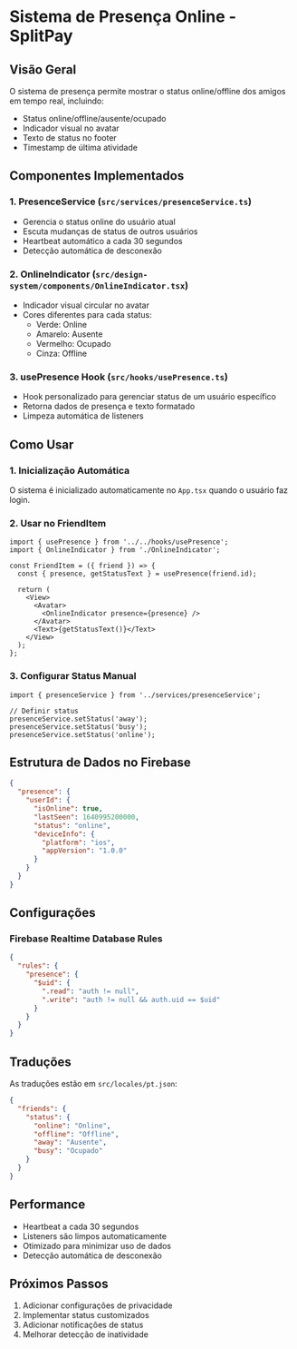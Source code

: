 # Sistema de Presença Online - SplitPay

## Visão Geral

O sistema de presença permite mostrar o status online/offline dos amigos em tempo real, incluindo:
- Status online/offline/ausente/ocupado
- Indicador visual no avatar
- Texto de status no footer
- Timestamp de última atividade

## Componentes Implementados

### 1. PresenceService (`src/services/presenceService.ts`)
- Gerencia o status online do usuário atual
- Escuta mudanças de status de outros usuários
- Heartbeat automático a cada 30 segundos
- Detecção automática de desconexão

### 2. OnlineIndicator (`src/design-system/components/OnlineIndicator.tsx`)
- Indicador visual circular no avatar
- Cores diferentes para cada status:
  - Verde: Online
  - Amarelo: Ausente
  - Vermelho: Ocupado
  - Cinza: Offline

### 3. usePresence Hook (`src/hooks/usePresence.ts`)
- Hook personalizado para gerenciar status de um usuário específico
- Retorna dados de presença e texto formatado
- Limpeza automática de listeners

## Como Usar

### 1. Inicialização Automática
O sistema é inicializado automaticamente no `App.tsx` quando o usuário faz login.

### 2. Usar no FriendItem
```tsx
import { usePresence } from '../../hooks/usePresence';
import { OnlineIndicator } from './OnlineIndicator';

const FriendItem = ({ friend }) => {
  const { presence, getStatusText } = usePresence(friend.id);
  
  return (
    <View>
      <Avatar>
        <OnlineIndicator presence={presence} />
      </Avatar>
      <Text>{getStatusText()}</Text>
    </View>
  );
};
```

### 3. Configurar Status Manual
```tsx
import { presenceService } from '../services/presenceService';

// Definir status
presenceService.setStatus('away');
presenceService.setStatus('busy');
presenceService.setStatus('online');
```

## Estrutura de Dados no Firebase

```json
{
  "presence": {
    "userId": {
      "isOnline": true,
      "lastSeen": 1640995200000,
      "status": "online",
      "deviceInfo": {
        "platform": "ios",
        "appVersion": "1.0.0"
      }
    }
  }
}
```

## Configurações

### Firebase Realtime Database Rules
```json
{
  "rules": {
    "presence": {
      "$uid": {
        ".read": "auth != null",
        ".write": "auth != null && auth.uid == $uid"
      }
    }
  }
}
```

## Traduções

As traduções estão em `src/locales/pt.json`:
```json
{
  "friends": {
    "status": {
      "online": "Online",
      "offline": "Offline",
      "away": "Ausente",
      "busy": "Ocupado"
    }
  }
}
```

## Performance

- Heartbeat a cada 30 segundos
- Listeners são limpos automaticamente
- Otimizado para minimizar uso de dados
- Detecção automática de desconexão

## Próximos Passos

1. Adicionar configurações de privacidade
2. Implementar status customizados
3. Adicionar notificações de status
4. Melhorar detecção de inatividade
